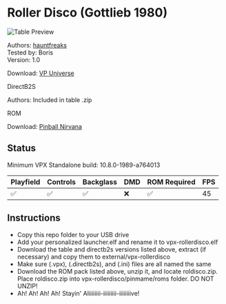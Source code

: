 # Roller Disco (Gottlieb 1980)

![Table Preview](../../images/vpx-rollerdisco.png)

Authors: [hauntfreaks](https://vpuniverse.com/profile/5216-hauntfreaks/)  
Tested by: Boris  
Version: 1.0

Download: [VP Universe](https://vpuniverse.com/files/file/6288-roller-disco-gottlieb-1980/)

DirectB2S

Authors: Included in table .zip

ROM

Download: [Pinball Nirvana](https://pinballnirvana.com/forums/resources/new-fixed-roms-for-vpinmame-v3-6-0-963-beta.8379/)

## Status 

Minimum VPX Standalone build: 10.8.0-1989-a764013

| Playfield | Controls | Backglass | DMD | ROM Required | FPS | 
|-----------|----------|-----------|-----|--------------|-----|
| :white_check_mark: | :white_check_mark: | :white_check_mark: | :x: | :white_check_mark: | 45 |

## Instructions

- Copy this repo folder to your USB drive
- Add your personalized launcher.elf and rename it to vpx-rollerdisco.elf
- Download the table and directb2s versions listed above, extract (if necessary) and copy them to external/vpx-rollerdisco
- Make sure (.vpx), (.directb2s), and (.ini) files are all named the same
- Download the ROM pack listed above, unzip it, and locate roldisco.zip. Place roldisco.zip into vpx-rollerdisco/pinmame/roms folder. DO NOT UNZIP!
- Ah! Ah! Ah! Ah! Stayin' Aliiiiiiii-iiiiiiiii-iiiiiiiive!
